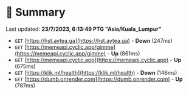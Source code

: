 # 📖 Summary
Last updated: **23/7/2023, 6:13:49 PTG "Asia/Kuala_Lumpur"**

- `GET` [https://hst.aytea.ga](https://hst.aytea.ga) - **Down** (247ms)
- `GET` [https://memeapi.cyclic.app/gimme](https://memeapi.cyclic.app/gimme) - **Up** (861ms)
- `GET` [https://memeapi.cyclic.app](https://memeapi.cyclic.app) - **Up** (675ms)
- `GET` [https://klik.ml/health](https://klik.ml/health) - **Down** (146ms)
- `GET` [https://dumb.onrender.com](https://dumb.onrender.com) - **Up** (787ms)
